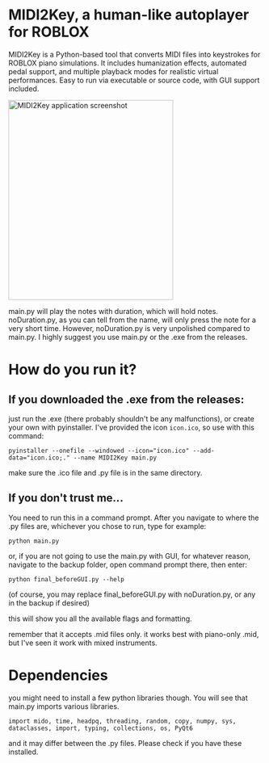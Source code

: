 # MIDI2Key, a human-like autoplayer for ROBLOX
MIDI2Key is a Python-based tool that converts MIDI files into keystrokes for ROBLOX piano simulations. It includes humanization effects, automated pedal support, and multiple playback modes for realistic virtual performances. Easy to run via executable or source code, with GUI support included.


<img width="326" height="396" alt="MIDI2Key application screenshot" src="https://github.com/user-attachments/assets/1217313a-13fb-4ea8-b753-2d70ea486af9" />


main.py will play the notes with duration, which will hold notes.
noDuration.py, as you can tell from the name, will only press the note for a very short time.
However, noDuration.py is very unpolished compared to main.py. I highly suggest you use main.py or the .exe from the releases.
# How do you run it?
## If you downloaded the .exe from the releases:
just run the .exe (there probably shouldn't be any malfunctions), or create your own with pyinstaller. I've provided the icon `icon.ico`, so use with this command:

    pyinstaller --onefile --windowed --icon="icon.ico" --add-data="icon.ico;." --name MIDI2Key main.py

  make sure the .ico file and .py file is in the same directory.

## If you don't trust me...
You need to run this in a command prompt. After you navigate to where the .py files are, whichever you chose to run, type for example:

    python main.py
  or, if you are not going to use the main.py with GUI, for whatever reason, navigate to the backup folder, open command prompt there, then enter:

    python final_beforeGUI.py --help

  (of course, you may replace final_beforeGUI.py with noDuration.py, or any in the backup if desired)

this will show you all the available flags and formatting.

remember that it accepts .mid files only. it works best with piano-only .mid, but I've seen it work with mixed instruments.

# Dependencies
you might need to install a few python libraries though. You will see that main.py imports various libraries.

    import mido, time, headpq, threading, random, copy, numpy, sys, dataclasses, import, typing, collections, os, PyQt6  

and it may differ between the .py files. Please check if you have these installed.
